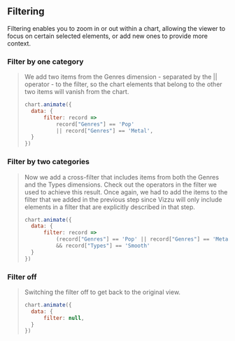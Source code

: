 ## Filtering

Filtering enables you to zoom in or out within a chart, allowing the viewer to 
focus on certain selected elements, or add new ones to provide more context. 

### Filter by one category

> We add two items from the Genres dimension - separated by the || operator - to 
> the filter, so the chart elements that belong to the other two items will vanish 
> from the chart.
> 
> ```javascript
> chart.animate({
> 	data: {
> 		filter: record => 
> 			record["Genres"] == 'Pop' 
> 			|| record["Genres"] == 'Metal',
> 	}
> })
> ```

### Filter by two categories 

> Now we add a cross-filter that includes items from both the Genres and the Types 
> dimensions. Check out the operators in the filter we used to achieve this 
> result. Once again, we had to add the items to the filter that we added in the 
> previous step since Vizzu will only include elements in a filter that are 
> explicitly described in that step.
> 
> ```javascript
> chart.animate({
> 	data: {
> 		filter: record => 
> 			(record["Genres"] == 'Pop' || record["Genres"] == 'Metal') 
> 			&& record["Types"] == 'Smooth'
> 	}
> })
> ```

### Filter off 

> Switching the filter off to get back to the original view.
> 
> ```javascript
> chart.animate({
> 	data: {
> 		filter: null,
> 	}
> })
> ```
